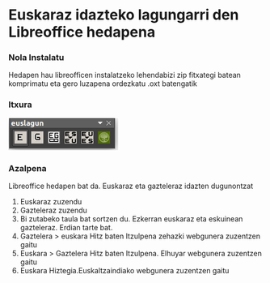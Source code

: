 Euskaraz idazteko lagungarri den Libreoffice hedapena
===

### Nola Instalatu

Hedapen hau libreofficen instalatzeko lehendabizi zip fitxategi batean komprimatu eta gero luzapena ordezkatu .oxt batengatik

### Itxura

![Tresna barra](icons/tresna_barra.png)

### Azalpena

Libreoffice hedapen bat da. Euskaraz eta gazteleraz idazten dugunontzat
 1. Euskaraz zuzendu
 2. Gazteleraz zuzendu
 3. Bi zutabeko taula bat sortzen du. Ezkerran euskaraz eta eskuinean gazteleraz. Erdian tarte bat.
 4. Gaztelera > euskara Hitz baten Itzulpena zehazki webgunera zuzentzen gaitu
 5. Euskara > Gaztelera Hitz baten Itzulpena. Elhuyar webgunera zuzentzen gaitu
 6. Euskara Hiztegia.Euskaltzaindiako webgunera zuzentzen gaitu 
